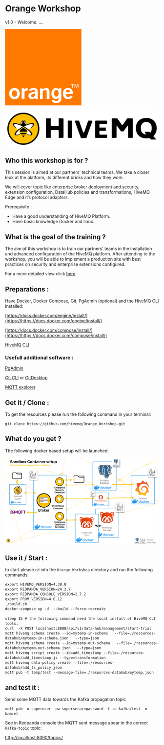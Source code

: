 # Orange Workshop

v1.0 - Welcome. ....

![](assets/20250331_121233_Orange_logo.svg.png)

![](assets/20250331_121615_01-hivemq.png)

## Who this workshop is for ?

This session is aimed at our partners' technical teams. We take a closer look at the platform, its different bricks and how they work.

We will cover topic like enterprise broker deployment and security, extension configuration, DataHub policies and transformations, HiveMQ Edge and it’s protocol adapters.

Prerequisite :

* Have a good understanding of HiveMQ Platform.
* Have basic knowledge Docker and linux.

## What is the goal of the training ?

The aim of this workshop is to train our partners' teams in the installation and advanced configuration of the HiveMQ platform.
After attending to the workshop, you will be able to implement a production site with best practices on security and enterprise extensions configured.

For a more detailed view click [here](https://github.com/hivemq/Orange_Workshop/blob/main/Overview.pdf)

## Preparations :

Have Docker, Docker Compose, Git, PgAdmin (optional) and the HiveMQ CLI installed:

[https://docs.docker.com/engine/install/](https://https://docs.docker.com/engine/install/)

[https://docs.docker.com/compose/install/](https://https://docs.docker.com/compose/install/)

[HiveMQ CLI](https://https://www.hivemq.com/blog/mqtt-cli/)

### Usefull additional software :

[PgAdmin](https://https://www.pgadmin.org/download/)

[Git CLI](https://https://git-scm.com/book/en/v2/Getting-Started-Installing-Git) or [GitDesktop](https://https://desktop.github.com/download/)

[MQTT explorer](https://mqtt-explorer.com/)

## Get it / Clone :

To get the resources please run the following command in your terminal:

```
git clone https://github.com/hivemq/Orange_Workshop.git
```

## What do you get ?

The following docker based setup will be launched:

![](assets/20250416_221641_docker-overviewv1.png)

## Use it / Start :

to start please `cd` into the `Orange_Workshop` directory and run the following commands:

```
export HIVEMQ_VERSION=4.38.0
export REDPANDA_VERSION=24.2.7
export REDPANDA_CONSOLE_VERSION=2.7.2
export PROM_VERSION=4.0.12
./build.sh
docker-compose up -d  --build --force-recreate

sleep 15 # the following command need the local install of HiveMQ CLI tools.
curl  -X POST localhost:8888/api/v1/data-hub/management/start-trial
mqtt hivemq schema create --id=mytemp-in-schema   --file=./resources-datahub/mytemp-in-schema.json   --type=json
mqtt hivemq schema create --id=mytemp-out-schema   --file=./resources-datahub/mytemp-out-schema.json   --type=json
mqtt hivemq script create --id=add_timestamp --file=./resources-datahub/add_timestamp.js --type=transformation
mqtt hivemq data-policy create --file=./resources-datahub/add_ts_policy.json
mqtt pub -t temp/test --message-file=./resources-datahub/mytemp.json
```

## and test it :

Send some MQTT data towards the Kafka propagation topic

```
mqtt pub -u superuser -pw supersecurepassword -t to-kafka/test -m kamiel
```

See in Redpanda console the MQTT sent message apear in the correct `kafka-topic` topic:

[http://localhost:8090/topics/](http://localhost:8090/topics/)
